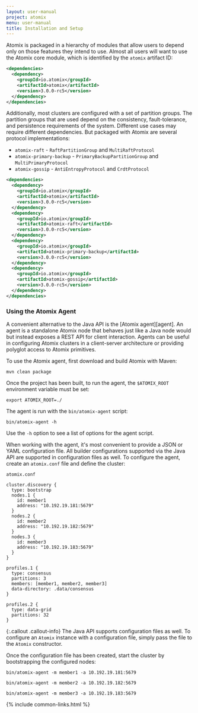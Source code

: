 ```yaml
---
layout: user-manual
project: atomix
menu: user-manual
title: Installation and Setup
---
```


Atomix is packaged in a hierarchy of modules that allow users to depend only on those features they intend to use. Almost all users will want to use the Atomix core module, which is identified by the `atomix` artifact ID:

```xml
<dependencies>
  <dependency>
    <groupId>io.atomix</groupId>
    <artifactId>atomix</artifactId>
    <version>3.0.0-rc5</version>
  </dependency>
</dependencies>
```

Additionally, most clusters are configured with a set of partition groups. The partition groups that are used depend on the consistency, fault-tolerance, and persistence requirements of the system. Different use cases may require different dependencies. But packaged with Atomix are several protocol implementations:
* `atomix-raft` - `RaftPartitionGroup` and `MultiRaftProtocol`
* `atomix-primary-backup` - `PrimaryBackupPartitionGroup` and `MultiPrimaryProtocol`
* `atomix-gossip` - `AntiEntropyProtocol` and `CrdtProtocol`

```xml
<dependencies>
  <dependency>
    <groupId>io.atomix</groupId>
    <artifactId>atomix</artifactId>
    <version>3.0.0-rc5</version>
  </dependency>
  <dependency>
    <groupId>io.atomix</groupId>
    <artifactId>atomix-raft</artifactId>
    <version>3.0.0-rc5</version>
  </dependency>
  <dependency>
    <groupId>io.atomix</groupId>
    <artifactId>atomix-primary-backup</artifactId>
    <version>3.0.0-rc5</version>
  </dependency>
  <dependency>
    <groupId>io.atomix</groupId>
    <artifactId>atomix-gossip</artifactId>
    <version>3.0.0-rc5</version>
  </dependency>
</dependencies>
```

### Using the Atomix Agent

A convenient alternative to the Java API is the [Atomix agent][agent]. An agent is a standalone Atomix node that behaves just like a Java node would but instead exposes a REST API for client interaction. Agents can be useful in configuring Atomix clusters in a client-server architecture or providing polyglot access to Atomix primitives.

To use the Atomix agent, first download and build Atomix with Maven:

```
mvn clean package
```

Once the project has been built, to run the agent, the `$ATOMIX_ROOT` environment variable must be set:

```
export ATOMIX_ROOT=./
```

The agent is run with the `bin/atomix-agent` script:

```
bin/atomix-agent -h
```

Use the `-h` option to see a list of options for the agent script.

When working with the agent, it's most convenient to provide a JSON or YAML configuration file. All builder configurations supported via the Java API are supported in configuration files as well. To configure the agent, create an `atomix.conf` file and define the cluster:

`atomix.conf`

```
cluster.discovery {
  type: bootstrap
  nodes.1 {
    id: member1
    address: "10.192.19.181:5679"
  }
  nodes.2 {
    id: member2
    address: "10.192.19.182:5679"
  }
  nodes.3 {
    id: member3
    address: "10.192.19.183:5679"
  }
}

profiles.1 {
  type: consensus
  partitions: 3
  members: [member1, member2, member3]
  data-directory: .data/consensus
}

profiles.2 {
  type: data-grid
  partitions: 32
}
```

{:.callout .callout-info}
The Java API supports configuration files as well. To configure an `Atomix` instance with a configuration file, simply pass the file to the `Atomix` constructor.

Once the configuration file has been created, start the cluster by bootstrapping the configured nodes:

```
bin/atomix-agent -m member1 -a 10.192.19.181:5679
```

```
bin/atomix-agent -m member2 -a 10.192.19.182:5679
```

```
bin/atomix-agent -m member3 -a 10.192.19.183:5679
```

{% include common-links.html %}
